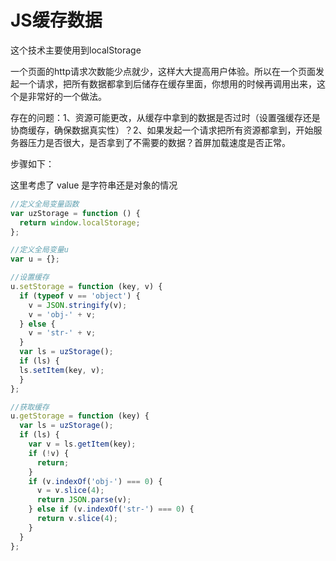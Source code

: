 # JS缓存数据

这个技术主要使用到localStorage

一个页面的http请求次数能少点就少，这样大大提高用户体验。所以在一个页面发起一个请求，把所有数据都拿到后储存在缓存里面，你想用的时候再调用出来，这个是非常好的一个做法。

存在的问题：1、资源可能更改，从缓存中拿到的数据是否过时（设置强缓存还是协商缓存，确保数据真实性）？2、如果发起一个请求把所有资源都拿到，开始服务器压力是否很大，是否拿到了不需要的数据？首屏加载速度是否正常。

步骤如下：

这里考虑了 value 是字符串还是对象的情况

```js
//定义全局变量函数
var uzStorage = function () {
  return window.localStorage;
};

//定义全局变量u
var u = {};

//设置缓存
u.setStorage = function (key, v) {
  if (typeof v == 'object') {
    v = JSON.stringify(v);
    v = 'obj-' + v;
  } else {
    v = 'str-' + v;
  }
  var ls = uzStorage();
  if (ls) {
  ls.setItem(key, v);
  }
};

//获取缓存
u.getStorage = function (key) {
  var ls = uzStorage();
  if (ls) {
    var v = ls.getItem(key);
    if (!v) {
      return;
    }
    if (v.indexOf('obj-') === 0) {
      v = v.slice(4);
      return JSON.parse(v);
    } else if (v.indexOf('str-') === 0) {
      return v.slice(4);
    }
  }
};
```

